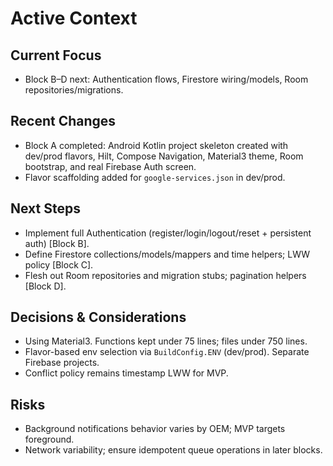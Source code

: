 # Active Context

## Current Focus
- Block B–D next: Authentication flows, Firestore wiring/models, Room repositories/migrations.

## Recent Changes
- Block A completed: Android Kotlin project skeleton created with dev/prod flavors, Hilt, Compose Navigation, Material3 theme, Room bootstrap, and real Firebase Auth screen.
- Flavor scaffolding added for `google-services.json` in dev/prod.

## Next Steps
- Implement full Authentication (register/login/logout/reset + persistent auth) [Block B].
- Define Firestore collections/models/mappers and time helpers; LWW policy [Block C].
- Flesh out Room repositories and migration stubs; pagination helpers [Block D].

## Decisions & Considerations
- Using Material3. Functions kept under 75 lines; files under 750 lines.
- Flavor-based env selection via `BuildConfig.ENV` (dev/prod). Separate Firebase projects.
- Conflict policy remains timestamp LWW for MVP.

## Risks
- Background notifications behavior varies by OEM; MVP targets foreground.
- Network variability; ensure idempotent queue operations in later blocks.

